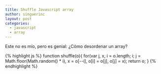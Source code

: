 ```yaml
---
title: Shuffle Javascript array
author: singuerinc
layout: post
categories:
  - javascript
  - array
---
```

Este no es m&iacute;o, pero es genial: &iquest;C&oacute;mo desordenar un array?

{% highlight js %}
function shuffle(o){
  for(var j, x, i = o.length; i; j = Math.floor(Math.random() * i), x = o[--i], o[i] = o[j], o[j] = x);
  return o;
}
{% endhighlight %}